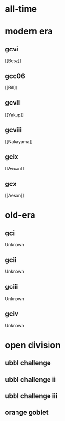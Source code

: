 # all-time

# modern era

## gcvi

[[Besz]]

## gcc06

[[Bill]]

## gcvii

[[Yakup]]

## gcviii

[[Nakayama]]

## gcix

[[Aeson]]

## gcx

[[Aeson]]

# old-era

## gci

Unknown

## gcii

Unknown

## gciii

Unknown

## gciv

Unknown

# open division

## ubbl challenge

## ubbl challenge ii

## ubbl challenge iii

## orange goblet